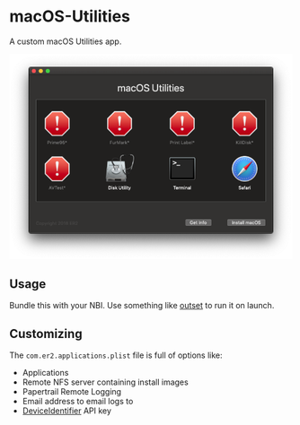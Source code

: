 # macOS-Utilities
A custom macOS Utilities app.

![](https://github.com/128keaton/macOS-Utilities/blob/disk-manager/Screenshots/macOSUtillities-10.png?raw=true)

## Usage
Bundle this with your NBI. Use something like [outset](https://github.com/chilcote/outset) to run it on launch.

## Customizing
The `com.er2.applications.plist` file is full of options like:
* Applications
* Remote NFS server containing install images
* Papertrail Remote Logging
* Email address to email logs to
* [DeviceIdentifier](https://docs.reincubate.com/deviceidentifier/) API key
